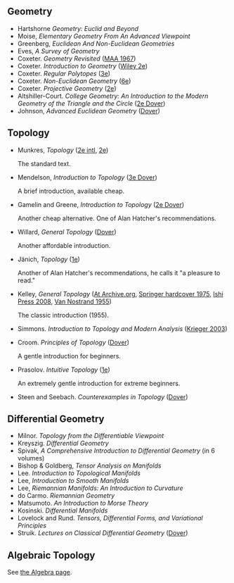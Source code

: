 
## Geometry

- Hartshorne *Geometry: Euclid and Beyond*
- Moise, *Elementary Geometry From An Advanced Viewpoint*
- Greenberg, *Euclidean And Non-Euclidean Geometries*
- Eves, *A Survey of Geometry*
- Coxeter. *Geometry Revisited* ([MAA 1967](https://smile.amazon.com/dp/0883856190/))
- Coxeter. *Introduction to Geometry* ([Wiley 2e](https://smile.amazon.com/dp/0471504580/))
- Coxeter. *Regular Polytopes* ([3e](https://smile.amazon.com/Regular-Polytopes-H-S-Coxeter/dp/0486614808/))
- Coxeter. *Non-Euclidean Geometry* ([6e](https://smile.amazon.com/dp/0883855224/))
- Coxeter. *Projective Geometry* ([2e](https://smile.amazon.com/dp/0387406239/))
- Altshiller-Court. *College Geometry: An Introduction to the Modern Geometry of the Triangle and the Circle* ([2e Dover](https://smile.amazon.com/dp/0486458059/))
- Johnson, *Advanced Euclidean Geometry* ([Dover](https://smile.amazon.com/dp/0486462374/))

## Topology

- Munkres, *Topology* ([2e intl](https://smile.amazon.com/dp/8120320468), [2e](https://smile.amazon.com/dp/B004DX5K5K))

  The standard text.

- Mendelson, *Introduction to Topology* ([3e Dover](https://smile.amazon.com/dp/0486663523))

  A brief introduction, available cheap.

- Gamelin and Greene, *Introduction to Topology* ([2e Dover](https://smile.amazon.com/dp/0486406806))

  Another cheap alternative. One of Alan Hatcher's recommendations.

- Willard, *General Topology* ([Dover](https://smile.amazon.com/dp/0486434796))

  Another affordable introduction.

- Jänich, *Topology* ([1e](https://smile.amazon.com/dp/0387908927))

  Another of Alan Hatcher's recommendations, he calls it "a pleasure to read."

- Kelley, *General Topology* ([At Archive.org](https://archive.org/details/GeneralTopology), [Springer hardcover 1975](https://www.amazon.com/dp/0387901256), [Ishi Press 2008](https://smile.amazon.com/dp/0923891552), [Van Nostrand 1955](https://smile.amazon.com/dp/B00462BLBA))

  The classic introduction (1955).

- Simmons. *Introduction to Topology and Modern Analysis* ([Krieger 2003](https://smile.amazon.com/dp/1575242389))

- Croom. *Principles of Topology* ([Dover](https://smile.amazon.com/dp/0486801543))

  A gentle introduction for beginners.

- Prasolov. *Intuitive Topology* ([1e](https://smile.amazon.com/Intuitive-Topology-Mathematical-World-Vol/dp/0821803565))

  An extremely gentle introduction for extreme beginners.

- Steen and Seebach. *Counterexamples in Topology* ([Dover](https://smile.amazon.com/dp/048668735X))

## Differential Geometry

- Milnor. *Topology from the Differentiable Viewpoint*
- Kreyszig. *Differential Geometry*
- Spivak, *A Comprehensive Introduction to Differential Geometry* (in 6 volumes)
- Bishop & Goldberg, *Tensor Analysis on Manifolds*
- Lee. *Introduction to Topological Manifolds*
- Lee, *Introduction to Smooth Manifolds*
- Lee, *Riemannian Manifolds: An Introduction to Curvature*
- do Carmo. *Riemannian Geometry*
- Matsumoto. *An Introduction to Morse Theory*
- Kosinski. *Differential Manifolds*
- Lovelock and Rund. *Tensors, Differential Forms, and Variational Principles*
- Struik. *Lectures on Classical Differential Geometry* ([Dover](https://www.amazon.com/dp/0486656098))

## Algebraic Topology

See [the Algebra page](Algebra.md#algebraic-topology).
